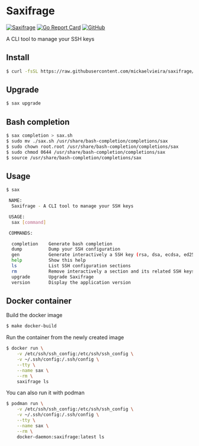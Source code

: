# Saxifrage

[![Saxifrage](https://github.com/mickaelvieira/saxifrage/workflows/Saxifrage/badge.svg)](https://github.com/mickaelvieira/saxifrage/actions) [![Go Report Card](https://goreportcard.com/badge/github.com/mickaelvieira/saxifrage)](https://goreportcard.com/report/github.com/mickaelvieira/saxifrage) [![GitHub](https://img.shields.io/github/license/mickaelvieira/saxifrage)](https://github.com/mickaelvieira/saxifrage/blob/stable/LICENSE.md)

A CLI tool to manage your SSH keys

## Install

```sh
$ curl -fsSL https://raw.githubusercontent.com/mickaelvieira/saxifrage/stable/scripts/install | sh
```

## Upgrade

```sh
$ sax upgrade
```

## Bash completion

```sh
$ sax completion > sax.sh
$ sudo mv ./sax.sh /usr/share/bash-completion/completions/sax
$ sudo chown root.root /usr/share/bash-completion/completions/sax
$ sudo chmod 0644 /usr/share/bash-completion/completions/sax
$ source /usr/share/bash-completion/completions/sax
```

## Usage

```sh
$ sax

 NAME:
  Saxifrage - A CLI tool to manage your SSH keys

 USAGE:
  sax [command]

 COMMANDS:

  completion    Generate bash completion
  dump          Dump your SSH configuration
  gen           Generate interactively a SSH key (rsa, dsa, ecdsa, ed25519)
  help          Show this help
  ls            List SSH configuration sections
  rm            Remove interactively a section and its related SSH keys
  upgrade       Upgrade Saxifrage
  version       Display the application version

```
## Docker container

Build the docker image

```sh
$ make docker-build
```

Run the container from the newly created image

```sh
$ docker run \
    -v /etc/ssh/ssh_config:/etc/ssh/ssh_config \
    -v ~/.ssh/config:/.ssh/config \
    --tty \
    --name sax \
    --rm \
    saxifrage ls
```

You can also run it with podman

```sh
$ podman run \
    -v /etc/ssh/ssh_config:/etc/ssh/ssh_config \
    -v ~/.ssh/config:/.ssh/config \
    --tty \
    --name sax \
    --rm \
    docker-daemon:saxifrage:latest ls
```
